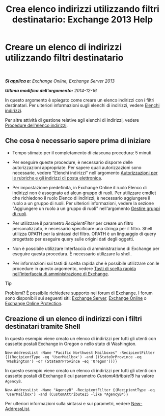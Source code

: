 ﻿---
title: 'Crea elenco indirizzi utilizzando filtri destinatario: Exchange 2013 Help'
TOCTitle: Creare un elenco di indirizzi utilizzando filtri destinatario
ms:assetid: 8eabea64-97c6-40af-b61c-9b6a125cbdf1
ms:mtpsurl: https://technet.microsoft.com/it-it/library/Bb123718(v=EXCHG.150)
ms:contentKeyID: 50481158
ms.date: 05/22/2018
mtps_version: v=EXCHG.150
ms.translationtype: MT
---

# Creare un elenco di indirizzi utilizzando filtri destinatario

 

_**Si applica a:** Exchange Online, Exchange Server 2013_

_**Ultima modifica dell'argomento:** 2014-12-16_

In questo argomento è spiegato come creare un elenco indirizzi con i filtri destinatari. Per ulteriori informazioni sugli elenchi di indirizzi, vedere [Elenchi indirizzi](address-lists-exchange-2013-help.md).

Per altre attività di gestione relative agli elenchi di indirizzi, vedere [Procedure dell'elenco indirizzi](address-list-procedures-exchange-2013-help.md).

## Che cosa è necessario sapere prima di iniziare

  - Tempo stimato per il completamento di ciascuna procedura: 5 minuti.

  - Per eseguire queste procedure, è necessario disporre delle autorizzazioni appropriate. Per sapere quali autorizzazioni sono necessarie, vedere "Elenchi indirizzi" nell'argomento [Autorizzazioni per le rubriche e gli indirizzi di posta elettronica](email-address-and-address-book-permissions-exchange-2013-help.md).

  - Per impostazione predefinita, in Exchange Online il ruolo Elenco di indirizzi non è assegnato ad alcun gruppo di ruoli. Per utilizzare cmdlet che richiedono il ruolo Elenco di indirizzi, è necessario aggiungere il ruolo a un gruppo di ruoli. Per ulteriori informazioni, vedere la sezione "Aggiungere un ruolo a un gruppo di ruoli" nell'argomento [Gestire gruppi di ruoli](manage-role-groups-exchange-2013-help.md).

  - Per utilizzare il parametro *RecipientFilter* per creare un filtro personalizzato, è necessario specificare una stringa per il filtro. Shell utilizza OPATH per la sintassi del filtro. OPATH è un linguaggio di query progettato per eseguire query sulle origini dati degli oggetti.

  - Non è possibile utilizzare Interfaccia di amministrazione di Exchange per eseguire questa procedura. È necessario utilizzare la shell.

  - Per informazioni sui tasti di scelta rapida che è possibile utilizzare con le procedure in questo argomento, vedere [Tasti di scelta rapida nell'interfaccia di amministrazione di Exchange](keyboard-shortcuts-in-the-exchange-admin-center-exchange-online-protection-help.md).


> [!TIP]
> Problemi? È possibile richiedere supporto nei forum di Exchange. I forum sono disponibili sui seguenti siti: <A href="https://go.microsoft.com/fwlink/p/?linkid=60612">Exchange Server</A>, <A href="https://go.microsoft.com/fwlink/p/?linkid=267542">Exchange Online</A> o <A href="https://go.microsoft.com/fwlink/p/?linkid=285351">Exchange Online Protection</A>.



## Creazione di un elenco di indirizzi con i filtri destinatari tramite Shell

In questo esempio viene creato un elenco di indirizzi per tutti gli utenti con cassette postali Exchange in Oregon o nello stato di Washington.

    New-AddressList -Name "Pacific Northwest Mailboxes" -RecipientFilter {((RecipientType -eq 'UserMailbox') -and ((StateOrProvince -eq 'Washington') -or (StateOrProvince -eq 'Oregon')))}

In questo esempio viene creato un elenco di indirizzi per tutti gli utenti con cassette postali di Exchange il cui parametro *CustomAttribute15* ha valore `AgencyB`.

    New-AddressList -Name "AgencyB" -RecipientFilter {(RecipientType -eq 'UserMailbox') -and (CustomAttribute15 -like *AgencyB*)}

Per ulteriori informazioni sulla sintassi e sui parametri, vedere [New-AddressList](https://technet.microsoft.com/it-it/library/aa996912\(v=exchg.150\)).

